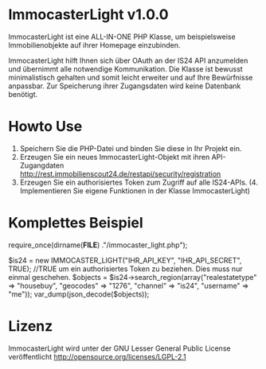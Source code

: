 ImmocasterLight v1.0.0
===================

ImmocasterLight ist eine ALL-IN-ONE PHP Klasse, um beispielsweise
Immobilienobjekte auf ihrer Homepage einzubinden. 

ImmocasterLight hilft Ihnen sich über OAuth an der IS24 API anzumelden und übernimmt
alle notwendige Kommunikation. Die Klasse ist bewusst minimalistisch gehalten und somit
leicht erweiter und auf Ihre Bewürfnisse anpassbar. Zur Speicherung ihrer Zugangsdaten
wird keine Datenbank benötigt.

Howto Use
========

1. Speichern Sie die PHP-Datei und binden Sie diese in Ihr Projekt ein.
2. Erzeugen Sie ein neues ImmocasterLight-Objekt mit ihren API-Zugangdaten
   http://rest.immobilienscout24.de/restapi/security/registration
3. Erzeugen Sie ein authorisiertes Token zum Zugriff auf alle IS24-APIs.
(4. Implementieren Sie eigene Funktionen in der Klasse ImmocasterLight)

Komplettes Beispiel
=================

require_once(dirname(__FILE__) ."/immocaster_light.php");

$is24 = new IMMOCASTER_LIGHT("IHR_API_KEY", "IHR_API_SECRET", TRUE); //TRUE um ein authorisiertes Token zu beziehen. Dies muss nur einmal geschehen.
$objects = $is24->search_region(array("realestatetype" => "housebuy", "geocodes" => "1276", "channel" => "is24", "username" => "me"));
var_dump(json_decode($objects));

Lizenz
=====

ImmocasterLight wird unter der GNU Lesser General Public License veröffentlicht
http://opensource.org/licenses/LGPL-2.1
